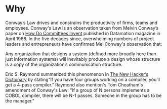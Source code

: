 # Why

Conway’s Law drives and constrains the productivity of firms, teams and employees.  Conway's Law is an observation taken from Melvin Conway’s paper on [How Do Committees Invent](http://www.melconway.com/research/committees.html) published in Datamation magazine in April 1968.  In the five decades since, overwhelming numbers of project leaders and entrepreneurs have confirmed Mel Conway's observation that:

Any organization that designs a system (defined more broadly here than just information systems) will inevitably produce a design whose structure is a copy of the organization’s communication structure.   

Eric S. Raymond summarized this phenomenon in [The New Hacker’s Dictionary](http://www.proselex.net/documents/the%20new%20hacker's%20dictionary.pdf) by stating“If you have four groups working on a compiler, you’ll get a 4-pass compiler.”  Raymond also mention's Tom Cheatham's amendment of Conway's Law: "If a group of N persons implements a COBOL compiler, there will be N-1 passes. Someone in the group has to be the manager."
